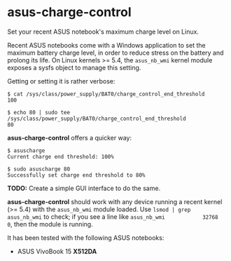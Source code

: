 # asus-charge-control

Set your recent ASUS notebook's maximum charge level on Linux.

Recent ASUS notebooks come with a Windows application to set the maximum battery
charge level, in order to reduce stress on the battery and prolong its life. On
Linux kernels >= 5.4, the ```asus_nb_wmi``` kernel module exposes a sysfs object to manage this setting.

Getting or setting it is rather verbose:

```console
$ cat /sys/class/power_supply/BAT0/charge_control_end_threshold
100

$ echo 80 | sudo tee /sys/class/power_supply/BAT0/charge_control_end_threshold
80
```

**asus-charge-control** offers a quicker way:

```console
$ asuscharge
Current charge end threshold: 100%

$ sudo asuscharge 80
Successfully set charge end threshold to 80%
```

**TODO:** Create a simple GUI interface to do the same.

**asus-charge-control** should work with any device running a recent kernel (>= 5.4) with the ```asus_nb_wmi``` module loaded. Use ```lsmod | grep asus_nb_wmi``` to check; if you see a line like ```asus_nb_wmi            32768  0```, then the module is running.

It has been tested with the following ASUS notebooks:

- ASUS VivoBook 15 **X512DA**
